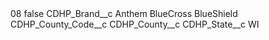 <?xml version="1.0" encoding="UTF-8"?>
<CustomMetadata xmlns="http://soap.sforce.com/2006/04/metadata" xmlns:xsi="http://www.w3.org/2001/XMLSchema-instance" xmlns:xsd="http://www.w3.org/2001/XMLSchema">
    <label>08</label>
    <protected>false</protected>
    <values>
        <field>CDHP_Brand__c</field>
        <value xsi:type="xsd:string">Anthem BlueCross BlueShield</value>
    </values>
    <values>
        <field>CDHP_County_Code__c</field>
        <value xsi:nil="true"/>
    </values>
    <values>
        <field>CDHP_County__c</field>
        <value xsi:nil="true"/>
    </values>
    <values>
        <field>CDHP_State__c</field>
        <value xsi:type="xsd:string">WI</value>
    </values>
</CustomMetadata>
